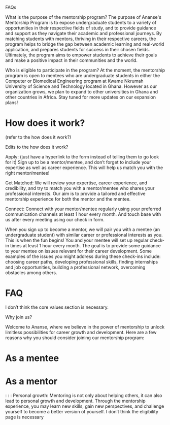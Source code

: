 FAQs


What is the purpose of the mentorship program?
The purpose of Ananse's Mentorship Program is to expose undergraduate students to a variety of opportunities in their respective fields of study, and to provide guidance and support as they navigate their academic and professional journeys. By matching students with mentors, thriving in their respective careers, the program helps to bridge the gap between academic learning and real-world application, and prepares students for success in their chosen fields. Ultimately, the program aims to empower students to achieve their goals and make a positive impact in their communities and the world.


Who is eligible to participate in the program?
At the moment, the mentorship program is open to mentees who are undergraduate students in either the Computer or Biomedical Engineering program at Kwame Nkrumah University of Science and Technology located in Ghana. However as our organization grows, we plan to expand to other universities in Ghana and other countries in Africa. Stay tuned for more updates on our expansion plans!


# How does it work?
(refer to the how does it work?)

Edits to the how does it work?

Apply: (just have a hyperlink to the form instead of telling them to go look for it) Sign up to be a mentor/mentee, and don’t forget to include your expertise as well as career experience. This will help us match you with the right mentor/mentee!


Get Matched: We will review your expertise, career experience, and credibility, and try to match you with a mentor/mentee who shares your professional interests. Our aim is to provide a tailored and effective mentorship experience for both the mentor and the mentee.


Connect: Connect with your mentor/mentee regularly using your preferred communication channels at least 1 hour every month. And touch base with us after every meeting using our check in form.


When you sign up to become a mentor, we will pair you with a mentee (an undergraduate student) with similar career or professional interests as you. This is when the fun begins! You and your mentee will set up regular check-in times at least 1 hour every month. The goal is to provide some guidance to your mentee on issues relevant for their career development. Some examples of the issues you might address during these check-ins include: choosing career paths, developing professional skills, finding internships and job opportunities, building a professional network, overcoming obstacles among others.

# FAQ







I don’t think the core values section is necessary.



Why join us?


Welcome to Ananse, where we believe in the power of mentorship to unlock limitless possibilities for career growth and development. Here are a few reasons why you should consider joining our mentorship program:

# As a mentee


# As a mentor

: 
: 
: 
Personal growth: Mentoring is not only about helping others, it can also lead to personal growth and development. Through the mentorship experience, you may learn new skills, gain new perspectives, and challenge yourself to become a better version of yourself.
I don’t think the eligibility page is necessary



